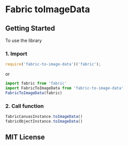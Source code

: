 # Fabric toImageData

## Getting Started
To use the library
### 1. Import
```javascript
require('fabric-to-image-data')('fabric');
```
or
```javascript
import fabric from 'fabric'
import FabricToImageData from 'fabric-to-image-data'
FabricToImageData(fabric)
```
### 2. Call function
```javascript
fabricCanvasInstance.toImageData()
fabricObjectInstance.toImageData()
```

## MIT License
